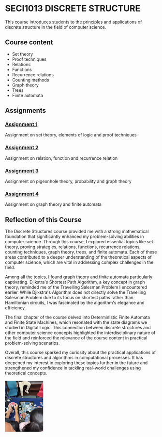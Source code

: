 # SECI1013 DISCRETE STRUCTURE
This course introduces students to the principles and applications of discrete structure in the field of computer science.
## Course content
- Set theory
- Proof techniques
- Relations
- Functions
- Recurrence relations
- Counting methods
- Graph theory
- Trees
- Finite automata

## Assignments
### [Assignment 1](https://github.com/kwei05/Year1_Sem1/blob/main/SECI1013%20DISCRETE%20STRUCTURE/Assignment%201.pdf)
Assignment on set theory, elements of logic and proof techniques

### [Assignment 2](https://github.com/kwei05/Year1_Sem1/blob/main/SECI1013%20DISCRETE%20STRUCTURE/Assignment%202.pdf)
Assignment on relation, function and recurrence relation

### [Assignment 3](https://github.com/kwei05/Year1_Sem1/blob/main/SECI1013%20DISCRETE%20STRUCTURE/Assignment%203.pdf)
Assignment on pigeonhole theory, probability and graph theory

### [Assignment 4](https://github.com/kwei05/Year1_Sem1/blob/main/SECI1013%20DISCRETE%20STRUCTURE/Assignment%204.pdf)
Assignment on graph theory and finite automata

## Reflection of this Course
The Discrete Structures course provided me with a strong mathematical foundation that significantly enhanced my problem-solving abilities in computer science. Through this course, I explored essential topics like set theory, proving strategies, relations, functions, recurrence relations, counting techniques, graph theory, trees, and finite automata. Each of these areas contributed to a deeper understanding of the theoretical aspects of computer science, which are vital in addressing complex challenges in the field.

Among all the topics, I found graph theory and finite automata particularly captivating. Djikstra's Shortest Path Algorithm, a key concept in graph theory, reminded me of the Travelling Salesman Problem I encountered earlier. While Djikstra's Algorithm does not directly solve the Travelling Salesman Problem due to its focus on shortest paths rather than Hamiltonian circuits, I was fascinated by the algorithm's elegance and efficiency.

The final chapter of the course delved into Deterministic Finite Automata and Finite State Machines, which resonated with the state diagrams we studied in Digital Logic. This connection between discrete structures and other computer science concepts highlighted the interdisciplinary nature of the field and reinforced the relevance of the course content in practical problem-solving scenarios.

Overall, this course sparked my curiosity about the practical applications of discrete structures and algorithms in computational processes. It has deepened my interest in exploring these topics further in the future and strengthened my confidence in tackling real-world challenges using theoretical concepts.
<br><br>
<img src="dis learn.jpg" alt="" width="25%" height="25%">
